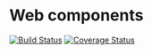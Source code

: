 Web components
====

[![Build Status](https://api.travis-ci.org/bednar/components.png?branch=master)](https://travis-ci.org/bednar/components) [![Coverage Status](https://coveralls.io/repos/bednar/components/badge.png)](https://coveralls.io/r/bednar/components)
